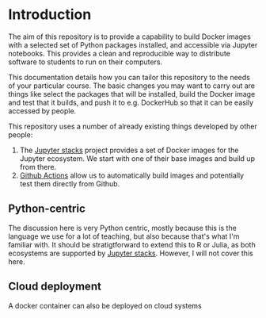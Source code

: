 # Introduction

The aim of this repository is to provide a capability to build Docker images with a selected set of Python packages installed, and accessible via Jupyter notebooks. This provides a clean and reproducible way to distribute software to students to run on their computers.

This documentation details how you can tailor this repository to the needs of your particular course. The basic changes you may want to carry out are things like select the packages that will be installed, build the Docker image and test that it builds, and push it to e.g. DockerHub so that it can be easily accessed by people.

This repository uses a number of already existing things developed by other people:

1. The [Jupyter stacks](https://github.com/jupyter/docker-stacks) project provides a set of Docker images for the Jupyter ecosystem. We start with one of their base images and build up from there.
2. [Github Actions](https://github.com/features/actions) allow us to automatically build images and potentially test them directly from Github.

## Python-centric

The discussion here is very Python centric, mostly because this is the language we use for a lot of teaching, but also because that's what I'm familiar with. It should be stratigtforward to extend this to R or Julia, as both ecosystems are supported by [Jupyter stacks](https://github.com/jupyter/docker-stacks). However, I will not cover this here.

## Cloud deployment

A docker container can also be deployed on cloud systems
